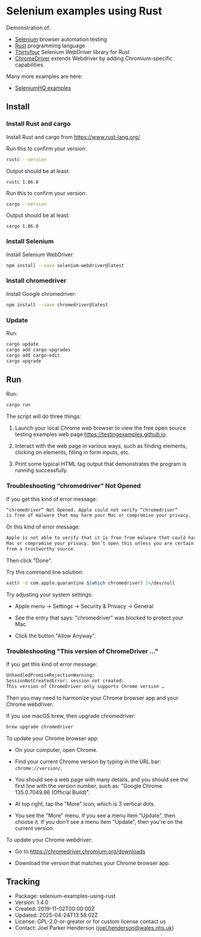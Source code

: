 # Selenium examples using Rust

Demonstration of:

* [Selenium](https://www.selenium.dev/) browser automation testing
* [Rust](https://www.rust-lang.org/) programming language
* [Thirtyfour](https://crates.io/crates/thirtyfour/) Selenium WebDriver library for Rust
* [ChromeDriver](https://developer.chrome.com/docs/chromedriver) extends Webdriver by adding Chromium-specific capabilities

Many more examples are here:

* [SeleniumHQ examples](https://github.com/SeleniumHQ/seleniumhq.github.io/tree/trunk/examples)

## Install

### Install Rust and cargo

Install Rust and cargo from <https://www.rust-lang.org/>

Run this to confirm your version:

```sh
rustc --version
```

Output should be at least:

```stdout
rustc 1.86.0
```

Run this to confirm your version:

```sh
cargo --version
```

Output should be at least:

```stdout
cargo 1.86.0
```

### Install Selenium

Install Selenium WebDriver:

```sh
npm install --save selenium-webdriver@latest
```

### Install chromedriver

Install Google chromedriver:

```sh
npm install --save chromedriver@latest
```

### Update

Run:

```sh
cargo update
cargo add cargo-upgrades
cargo add cargo-edit
cargo upgrade
```

## Run

Run:

```sh
cargo run
```

The script will do three things:

1. Launch your local Chrome web browser to view the free open source testing examples web page <https://testingexamples.github.io>.

2. Interact with the web page in various ways, such as finding elements, clicking on elements, filling in form inputs, etc.

3. Print some typical HTML tag output that demonstrates the program is running successfully.

### Troubleshooting “chromedriver” Not Opened

If you get this kind of error message:

```txt
“chromedriver” Not Opened. Apple could not verify “chromedriver”
is free of malware that may harm your Mac or compromise your privacy.
```

Or this kind of error message:

```txt
Apple is not able to verify that it is free from malware that could harm your
Mac or compromise your privacy. Don’t open this unless you are certain it is
from a trustworthy source.
```

Then click "Done".

Try this command line solution:

```sh
xattr -d com.apple.quarantine $(which chromedriver) 2>/dev/null
```

Try adjusting your system settings:

* Apple menu -> Settings -> Security & Privacy -> General

* See the entry that says: "chromedriver" was blocked to protect your Mac.

* Click the button "Allow Anyway".

### Troubleshooting "This version of ChromeDriver …"

If you get this kind of error message:

```txt
UnhandledPromiseRejectionWarning:
SessionNotCreatedError: session not created:
This version of ChromeDriver only supports Chrome version …
```

Then you may need to harmonize your Chrome browser app and your Chrome webdriver.

If you use macOS brew, then upgrade chromedriver:

```sh
brew upgrade chromedriver
```

To update your Chrome browser app:

* On your computer, open Chrome.

* Find your current Chrome version by typing in the URL bar: `chrome://version/`.

* You should see a web page with many details, and you should see the first line with the version number, such as: "Google Chrome 135.0.7049.86 (Official Build)".

* At top right, tap the "More" icon, which is 3 vertical dots.

* You see the "More" menu. If you see a menu item "Update", then choose it. If you don't see a menu item "Update", then  you're on the current version.

To update your Chrome webdriver:

* Go to https://chromedriver.chromium.org/downloads

* Download the version that matches your Chrome browser app.


## Tracking

* Package: selenium-examples-using-rust
* Version: 1.4.0
* Created: 2019-11-02T00:00:00Z
* Updated: 2025-04-24T13:58:02Z
* License: GPL-2.0-or-greater or for custom license contact us
* Contact: Joel Parker Henderson (joel.henderson@wales.nhs.uk)
